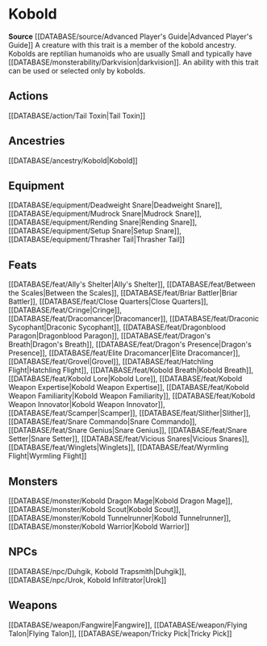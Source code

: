 ﻿---
id: '224'
name: Kobold
rarity: Common
source: '[[DATABASE/source/Advanced Player''s Guide|Advanced Player''s Guide]]'
trait:
- Kobold
type: Trait

---
# Kobold

**Source** [[DATABASE/source/Advanced Player's Guide|Advanced Player's Guide]] 
A creature with this trait is a member of the kobold ancestry. Kobolds are reptilian humanoids who are usually Small and typically have [[DATABASE/monsterability/Darkvision|darkvision]]. An ability with this trait can be used or selected only by kobolds.

## Actions

[[DATABASE/action/Tail Toxin|Tail Toxin]]

## Ancestries

[[DATABASE/ancestry/Kobold|Kobold]]

## Equipment

[[DATABASE/equipment/Deadweight Snare|Deadweight Snare]], [[DATABASE/equipment/Mudrock Snare|Mudrock Snare]], [[DATABASE/equipment/Rending Snare|Rending Snare]], [[DATABASE/equipment/Setup Snare|Setup Snare]], [[DATABASE/equipment/Thrasher Tail|Thrasher Tail]]

## Feats

[[DATABASE/feat/Ally's Shelter|Ally's Shelter]], [[DATABASE/feat/Between the Scales|Between the Scales]], [[DATABASE/feat/Briar Battler|Briar Battler]], [[DATABASE/feat/Close Quarters|Close Quarters]], [[DATABASE/feat/Cringe|Cringe]], [[DATABASE/feat/Dracomancer|Dracomancer]], [[DATABASE/feat/Draconic Sycophant|Draconic Sycophant]], [[DATABASE/feat/Dragonblood Paragon|Dragonblood Paragon]], [[DATABASE/feat/Dragon's Breath|Dragon's Breath]], [[DATABASE/feat/Dragon's Presence|Dragon's Presence]], [[DATABASE/feat/Elite Dracomancer|Elite Dracomancer]], [[DATABASE/feat/Grovel|Grovel]], [[DATABASE/feat/Hatchling Flight|Hatchling Flight]], [[DATABASE/feat/Kobold Breath|Kobold Breath]], [[DATABASE/feat/Kobold Lore|Kobold Lore]], [[DATABASE/feat/Kobold Weapon Expertise|Kobold Weapon Expertise]], [[DATABASE/feat/Kobold Weapon Familiarity|Kobold Weapon Familiarity]], [[DATABASE/feat/Kobold Weapon Innovator|Kobold Weapon Innovator]], [[DATABASE/feat/Scamper|Scamper]], [[DATABASE/feat/Slither|Slither]], [[DATABASE/feat/Snare Commando|Snare Commando]], [[DATABASE/feat/Snare Genius|Snare Genius]], [[DATABASE/feat/Snare Setter|Snare Setter]], [[DATABASE/feat/Vicious Snares|Vicious Snares]], [[DATABASE/feat/Winglets|Winglets]], [[DATABASE/feat/Wyrmling Flight|Wyrmling Flight]]

## Monsters

[[DATABASE/monster/Kobold Dragon Mage|Kobold Dragon Mage]], [[DATABASE/monster/Kobold Scout|Kobold Scout]], [[DATABASE/monster/Kobold Tunnelrunner|Kobold Tunnelrunner]], [[DATABASE/monster/Kobold Warrior|Kobold Warrior]]

## NPCs

[[DATABASE/npc/Duhgik, Kobold Trapsmith|Duhgik]], [[DATABASE/npc/Urok, Kobold Infiltrator|Urok]]

## Weapons

[[DATABASE/weapon/Fangwire|Fangwire]], [[DATABASE/weapon/Flying Talon|Flying Talon]], [[DATABASE/weapon/Tricky Pick|Tricky Pick]]